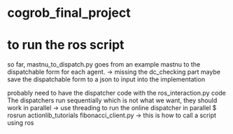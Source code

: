 # cogrob_final_project

# to run the ros script

so far, mastnu_to_dispatch.py goes from an example mastnu to the dispatchable form for each agent. -> missing the dc_checking part
maybe save the dispatchable form to a json to input into the implementation

probably need to have the dispatcher code with the ros_interaction.py code
The dispatchers run sequentially which is not what we want, they should work in parallel -> use threading to run the online dispatcher in parallel
$ rosrun actionlib_tutorials fibonacci_client.py -> this is how to call a script using ros
